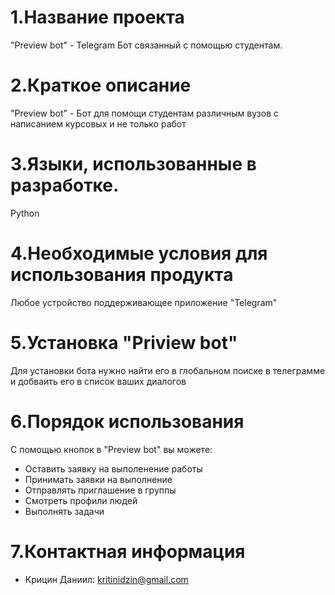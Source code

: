 # 1.Название проекта

"Preview bot" - Telegram Бот связанный с помощью студентам.

# 2.Краткое описание

"Preview bot" - Бот для помощи студентам различным вузов с написанием курсовых и не только работ

# 3.Языки, использованные в разработке.

Python

# 4.Необходимые условия для использования продукта

Любое устройство поддерживающее приложение "Telegram"

# 5.Установка "Priview bot"

Для установки бота нужно найти его в глобальном поиске в телеграмме и добваить его в список ваших диалогов

# 6.Порядок использования

С помощью кнопок в "Preview bot" вы можете:

- Оставить заявку на выполенение работы
- Принимать заявки на выполнение
- Отправлять приглашение в группы
- Смотреть профили людей
- Выполнять задачи

# 7.Контактная информация
- Крицин Даниил: kritinidzin@gmail.com
